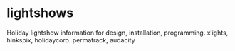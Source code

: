 # lightshows
Holiday lightshow information for design, installation, programming. xlights, hinkspix, holidaycoro. permatrack, audacity
